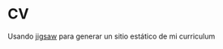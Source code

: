 # CV

Usando [jigsaw](https://jigsaw.tighten.com/) para generar un sitio estático de mi curriculum



